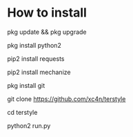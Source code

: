 # How to install
pkg update && pkg upgrade

pkg install python2

pip2 install requests

pip2 install mechanize

pkg install git

git clone https://github.com/xc4n/terstyle

cd terstyle

python2 run.py

